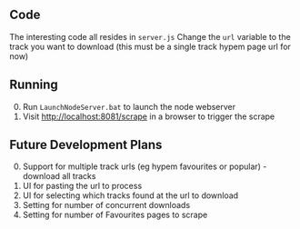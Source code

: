 Code
-------
The interesting code all resides in `server.js`
Change the `url` variable to the track you want to download (this must be a single track hypem page url for now)


Running
-------

0. Run `LaunchNodeServer.bat` to launch the node webserver
0. Visit [http://localhost:8081/scrape](http://localhost:8081/scrape) in a browser to trigger the scrape


Future Development Plans
-------

0. Support for multiple track urls (eg hypem favourites or popular) - download all tracks
0. UI for pasting the url to process
0. UI for selecting which tracks found at the url to download
0. Setting for number of concurrent downloads
0. Setting for number of Favourites pages to scrape